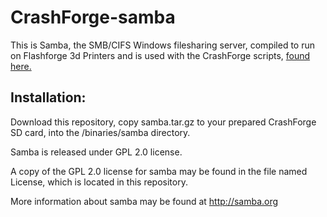 # CrashForge-samba
This is Samba, the SMB/CIFS Windows filesharing server, compiled to run on Flashforge 3d Printers and is used with the CrashForge scripts, [found here.](http://github.com/pressreset/CrashForge "CrashForge Exploit")

## Installation:
Download this repository, copy samba.tar.gz to your prepared CrashForge SD card, into the /binaries/samba directory.

Samba is released under GPL 2.0 license. 

A copy of the GPL 2.0 license for samba may be found in the file named License, which is located in this repository.

More information about samba may be found at http://samba.org
